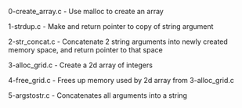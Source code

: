 0-create_array.c     - Use malloc to create an array

1-strdup.c           - Make and return pointer to copy of string argument

2-str_concat.c       - Concatenate 2 string arguments into newly created 
                       memory space, and return pointer to that space

3-alloc_grid.c       - Create a 2d array of integers

4-free_grid.c        - Frees up memory used by 2d array from 3-alloc_grid.c

5-argstostr.c        - Concatenates all arguments into a string

